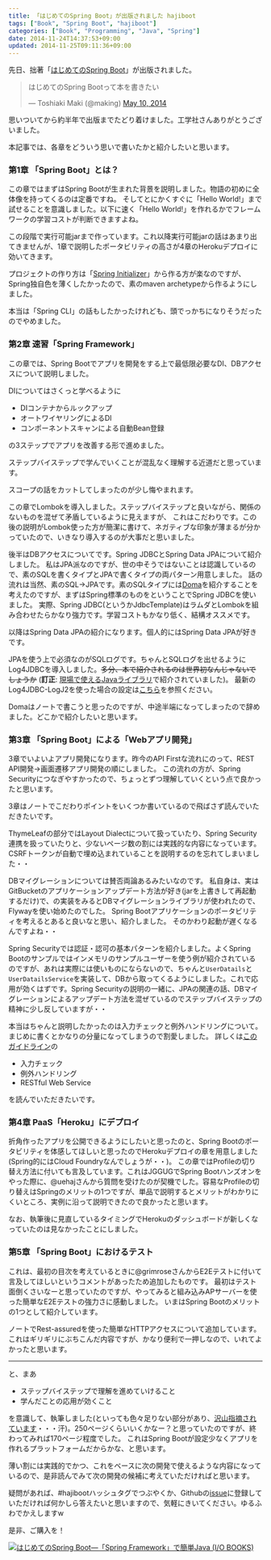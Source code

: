 ```yaml
---
title: 「はじめてのSpring Boot」が出版されました hajiboot
tags: ["Book", "Spring Boot", "hajiboot"]
categories: ["Book", "Programming", "Java", "Spring"]
date: 2014-11-24T14:37:53+09:00
updated: 2014-11-25T09:11:36+09:00
---
```


先日、拙著「[はじめてのSpring Boot](http://bit.ly/hajiboot)」が出版されました。

<blockquote class="twitter-tweet" lang="en"><p>はじめてのSpring Bootって本を書きたい</p>&mdash; Toshiaki Maki (@making) <a href="https://twitter.com/making/status/465087168436641792">May 10, 2014</a></blockquote>
<script async src="//platform.twitter.com/widgets.js" charset="utf-8"></script>

思いついてから約半年で出版までたどり着けました。工学社さんありがとうございました。

本記事では、各章をどういう思いで書いたかと紹介したいと思います。

### 第1章 「Spring Boot」とは？

この章ではまずはSpring Bootが生まれた背景を説明しました。物語の初めに全体像を持ってくるのは定番ですね。
そしてとにかくすぐに「Hello World!」まで試せることを意識しました。以下に速く「Hello World!」を作れるかでフレームワークの学習コストが判断できますよね。

この段階で実行可能jarまで作っています。これ以降実行可能jarの話はあまり出てきませんが、1章で説明したポータビリティの高さが4章のHerokuデプロイに効いてきます。

プロジェクトの作り方は「[Spring Initializer](http://start.spring.io)」から作る方が楽なのですが、Spring独自色を薄くしたかったので、素のmaven archetypeから作るようにしました。

本当は「Spring CLI」の話もしたかったけれども、頭でっかちになりそうだったのでやめました。

### 第2章 速習「Spring Framework」
この章では、Spring Bootでアプリを開発をする上で最低限必要なDI、DBアクセスについて説明しました。

DIについてはさくっと学べるように

* DIコンテナからルックアップ
* オートワイヤリングによるDI
* コンポーネントスキャンによる自動Bean登録

の3ステップでアプリを改善する形で進めました。

ステップバイステップで学んでいくことが混乱なく理解する近道だと思っています。

スコープの話をカットしてしまったのが少し悔やまれます。

この章でLombokを導入しました。ステップバイステップと良いながら、関係のないものを混ぜて矛盾しているように見えますが、
これはこだわりです。この後の説明がLombok使った方が簡潔に書けて、ネガティブな印象が薄まるが分かっていたので、いきなり導入するのが大事だと思いました。

後半はDBアクセスについてです。Spring JDBCとSpring Data JPAについて紹介しました。
私はJPA派なのですが、世の中そうではないことは認識しているので、素のSQLを書くタイプとJPAで書くタイプの両パターン用意しました。
話の流れは当然、素のSQL→JPAです。素のSQLタイプには[Doma](http://doma.readthedocs.org/)を紹介することを考えたのですが、まずはSpring標準のものをということでSpring JDBCを使いました。
実際、Spring JDBC(というかJdbcTemplate)はラムダとLombokを組み合わせたらかなり強力です。学習コストもかなり低く、結構オススメです。

以降はSpring Data JPAの紹介になります。個人的にはSpring Data JPAが好きです。

JPAを使う上で必須なのがSQLログです。ちゃんとSQLログを出せるようにLog4JDBCを導入しました。<s>多分、本で紹介されるのは世界初なんじゃないでしょうか</s> (**訂正**: [現場で使えるJavaライブラリ](http://www.amazon.co.jp/%E7%8F%BE%E5%A0%B4%E3%81%A7%E4%BD%BF%E3%81%88%E3%82%8BJava%E3%83%A9%E3%82%A4%E3%83%96%E3%83%A9%E3%83%AA-%E7%AB%B9%E6%B7%BB-%E7%9B%B4%E6%A8%B9/dp/4798123366%3FSubscriptionId%3DAKIAJ7Y2FDFBWLT5HCQA%26tag%3Dikam-22%26linkCode%3Dsp1%26camp%3D2025%26creative%3D165953%26creativeASIN%3D4798123366)で紹介されていました)。
最新のLog4JDBC-LogJ2を使った場合の設定は[こちら](https://github.com/making/spring-boot-blank)を参照ください。

Domaはノートで書こうと思ったのですが、中途半端になってしまったので辞めました。どこかで紹介したいと思います。

### 第3章 「Spring Boot」による「Webアプリ開発」
3章でいよいよアプリ開発になります。昨今のAPI Firstな流れにのって、REST API開発→画面遷移アプリ開発の順にしました。
この流れの方が、Spring Securityにつなぎやすかったので、ちょっとずつ理解していくという点で良かったと思います。

3章はノートでこだわりポイントをいくつか書いているので飛ばさず読んでいただきたいです。

ThymeLeafの部分ではLayout Dialectについて扱っていたり、Spring Security連携を扱っていたりと、少ないページ数の割には実践的な内容になっています。CSRFトークンが自動で埋め込まれていることを説明するのを忘れてしまいました・・

DBマイグレーションについては賛否両論あるみたいなのです。
私自身は、実はGitBucketのアプリケーションアップデート方法が好き(jarを上書きして再起動するだけ)で、の実装をみるとDBマイグレーションライブラリが使われたので、Flywayを使い始めたのでした。
Spring Bootアプリケーションのポータビリティを考えるとあると良いなと思い、紹介しました。
そのかわり起動が遅くなるんですよね・・

Spring Securityでは認証・認可の基本パターンを紹介しました。よくSpring Bootのサンプルではインメモリのサンプルユーザーを使う例が紹介されているのですが、あれは実際には使いものにならないので、ちゃんと`UserDatails`と`UserDatailsService`を実装して、DBから取ってくるようにしました。これで応用が効くはずです。Spring Securityの説明の一緒に、JPAの関連の話、DBマイグレーションによるアップデート方法を混ぜているのでステップバイステップの精神に少し反していますが・・

本当はちゃんと説明したかったのは入力チェックと例外ハンドリングについて。まじめに書くとかなりの分量になってしまうので割愛しました。
詳しくは[このガイドライン](http://terasolunaorg.github.io/guideline/)の

* 入力チェック
* 例外ハンドリング
* RESTful Web Service

を読んでいただきたいです。

### 第4章 PaaS「Heroku」にデプロイ
折角作ったアプリを公開できるようにしたいと思ったのと、Spring Bootのポータビリティを体感してほしいと思ったのでHerokuデプロイの章を用意しました(Spring的にはCloud Foundryなんでしょうが・・)。
この章ではProfileの切り替え方法に付いても言及しています。これはJGGUGでSpring Bootハンズオンをやった際に、@uehajさんから質問を受けたのが契機でした。容易なProfileの切り替えはSpringのメリットの1つですが、単品で説明するとメリットがわかりにくいところ、実例に沿って説明できたので良かったと思います。

なお、執筆後に見直しているタイミングでHerokuのダッシュボードが新しくなっていたのは見なかったことにしました。

### 第5章 「Spring Boot」におけるテスト
これは、最初の目次を考えているときに@grimroseさんからE2Eテストに付いて言及してほしいというコメントがあったため追加したものです。
最初はテスト面倒くさいなーと思っていたのですが、やってみると組み込みAPサーバーを使った簡単なE2Eテストの強力さに感動しました。
いまはSpring Bootのメリットの1つとして紹介しています。

ノートでRest-assuredを使った簡単なHTTPアクセスについて追加しています。これはギリギリにぶちこんだ内容ですが、かなり便利で一押しなので、いれてよかったと思います。

---


と、まあ

* ステップバイステップで理解を進めていけること
* 学んだことの応用が効くこと

を意識して、執筆しました(といっても色々足りない部分があり、[沢山指摘されています](https://github.com/making/hajiboot-samples/issues)・・・汗)。250ページくらいいくかなー？と思っていたのですが、終わってみれば170ページ程度でした。
これはSpring Bootが設定少なくアプリを作れるプラットフォームだからかな、と思います。

薄い割には実践的でかつ、これをベースに次の開発で使えるような内容になっているので、是非読んでみて次の開発の候補に考えていただければと思います。

疑問があれば、#hajibootハッシュタグでつぶやくか、Githubの[issue](https://github.com/making/hajiboot-samples/issues)に登録していただければ何かしら答えたいと思いますので、気軽にきいてください。ゆるふわでかえしますw

是非、ご購入を！

<a href="http://www.amazon.co.jp/%E3%81%AF%E3%81%98%E3%82%81%E3%81%A6%E3%81%AESpring-Boot%E2%80%95%E3%80%8CSpring-Framework%E3%80%8D%E3%81%A7%E7%B0%A1%E5%8D%98Java-BOOKS-%E4%BF%8A%E6%98%8E/dp/4777518655%3FSubscriptionId%3DAKIAJ7Y2FDFBWLT5HCQA%26tag%3Dikam-22%26linkCode%3Dsp1%26camp%3D2025%26creative%3D165953%26creativeASIN%3D4777518655"><img src="http://ecx.images-amazon.com/images/I/51NngrEolCL._SL160_.jpg" title="はじめてのSpring Boot―「Spring Framework」で簡単Java (I/O BOOKS)"></a>

